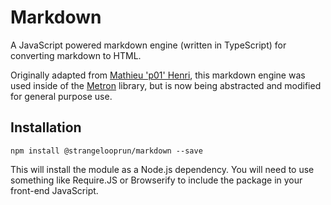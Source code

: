 # Markdown
A JavaScript powered markdown engine (written in TypeScript) for converting markdown to HTML.

Originally adapted from [Mathieu 'p01' Henri](https://github.com/p01/mmd.js), this markdown engine was used inside of the [Metron](https://github.com/strangelooprun/metron) library, but is now being abstracted and modified for general purpose use.

## Installation

    npm install @strangelooprun/markdown --save

This will install the module as a Node.js dependency. You will need to use something like Require.JS or Browserify to include the package in your front-end JavaScript.
